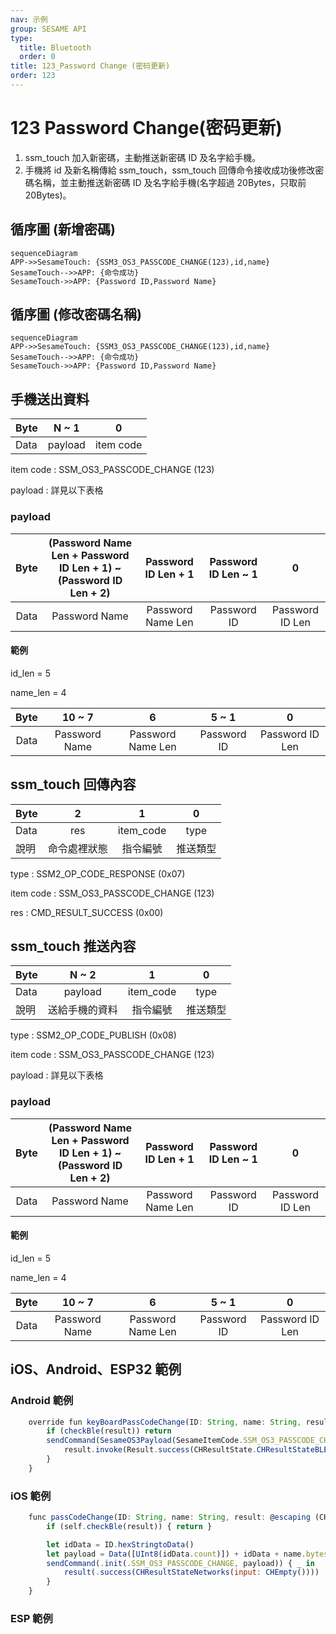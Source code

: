 ```yaml
---
nav: 示例
group: SESAME API
type:
  title: Bluetooth
  order: 0
title: 123_Password Change (密码更新)
order: 123
---
```


# 123 Password Change(密码更新)

1. ssm_touch 加入新密碼，主動推送新密碼 ID 及名字給手機。
2. 手機將 id 及新名稱傳給 ssm_touch，ssm_touch 回傳命令接收成功後修改密碼名稱，並主動推送新密碼 ID 及名字給手機(名字超過 20Bytes，只取前 20Bytes)。

## 循序圖 (新增密碼)

```mermaid
sequenceDiagram
APP->>SesameTouch: {SSM3_OS3_PASSCODE_CHANGE(123),id,name}
SesameTouch-->>APP: {命令成功}
SesameTouch->>APP: {Password ID,Password Name}
```


## 循序圖 (修改密碼名稱)

```mermaid
sequenceDiagram
APP->>SesameTouch: {SSM3_OS3_PASSCODE_CHANGE(123),id,name}
SesameTouch-->>APP: {命令成功}
SesameTouch->>APP: {Password ID,Password Name}
```


## 手機送出資料

| Byte |  N ~ 1  |     0     |
| ---- | :-----: | :-------: |
| Data | payload | item code |

item code : SSM_OS3_PASSCODE_CHANGE (123)

payload : 詳見以下表格

### payload

| Byte | (Password Name Len + Password ID Len + 1) ~ (Password ID Len + 2) | Password ID Len + 1 | Password ID Len ~ 1 |        0        |
| :--: | :---------------------------------------------------------------: | :-----------------: | :-----------------: | :-------------: |
| Data |                           Password Name                           |  Password Name Len  |     Password ID     | Password ID Len |

#### 範例

id_len = 5

name_len = 4

| Byte |    10 ~ 7     |         6         |    5 ~ 1    |        0        |
| :--: | :-----------: | :---------------: | :---------: | :-------------: |
| Data | Password Name | Password Name Len | Password ID | Password ID Len |

## ssm_touch 回傳內容

| Byte |      2       |     1     |    0     |
| ---- | :----------: | :-------: | :------: |
| Data |     res      | item_code |   type   |
| 說明 | 命令處裡狀態 | 指令編號  | 推送類型 |

type : SSM2_OP_CODE_RESPONSE (0x07)

item code : SSM_OS3_PASSCODE_CHANGE (123)

res : CMD_RESULT_SUCCESS (0x00)

## ssm_touch 推送內容

| Byte |     N ~ 2      |     1     |    0     |
| ---- | :------------: | :-------: | :------: |
| Data |    payload     | item_code |   type   |
| 說明 | 送給手機的資料 | 指令編號  | 推送類型 |

type : SSM2_OP_CODE_PUBLISH (0x08)

item code : SSM_OS3_PASSCODE_CHANGE (123)

payload : 詳見以下表格

### payload

| Byte | (Password Name Len + Password ID Len + 1) ~ (Password ID Len + 2) | Password ID Len + 1 | Password ID Len ~ 1 |        0        |
| :--: | :---------------------------------------------------------------: | :-----------------: | :-----------------: | :-------------: |
| Data |                           Password Name                           |  Password Name Len  |     Password ID     | Password ID Len |

#### 範例

id_len = 5

name_len = 4

| Byte |    10 ~ 7     |         6         |    5 ~ 1    |        0        |
| :--: | :-----------: | :---------------: | :---------: | :-------------: |
| Data | Password Name | Password Name Len | Password ID | Password ID Len |

## iOS、Android、ESP32 範例
 

### Android 範例

```jsx | pure
    override fun keyBoardPassCodeChange(ID: String, name: String, result: CHResult<CHEmpty>) {
        if (checkBle(result)) return
        sendCommand(SesameOS3Payload(SesameItemCode.SSM_OS3_PASSCODE_CHANGE.value, byteArrayOf(ID.hexStringToByteArray().size.toByte()) + ID.hexStringToByteArray() + name.toByteArray())) { res ->
            result.invoke(Result.success(CHResultState.CHResultStateBLE(CHEmpty())))
        }
    }
```

### iOS 範例

```jsx | pure
    func passCodeChange(ID: String, name: String, result: @escaping (CHResult<CHEmpty>)) {
        if (self.checkBle(result)) { return }

        let idData = ID.hexStringtoData()
        let payload = Data([UInt8(idData.count)]) + idData + name.bytes
        sendCommand(.init(.SSM_OS3_PASSCODE_CHANGE, payload)) { _ in
            result(.success(CHResultStateNetworks(input: CHEmpty())))
        }
    }
```

### ESP 範例

```jsx | pure

``` 


